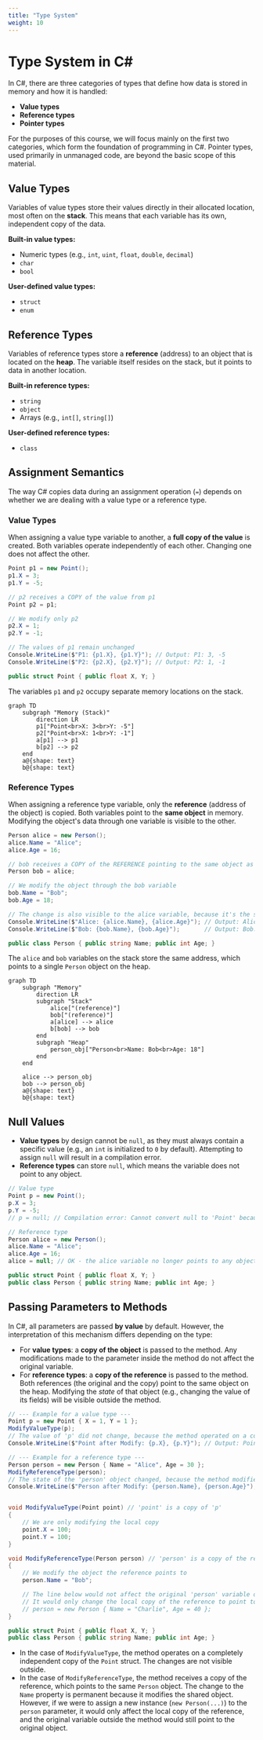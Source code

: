 ```yaml
---
title: "Type System"
weight: 10
---
```


# Type System in C#

In C#, there are three categories of types that define how data is stored in memory and how it is handled:
- **Value types**
- **Reference types**
- **Pointer types**

For the purposes of this course, we will focus mainly on the first two categories, which form the foundation of programming in C#. Pointer types, used primarily in unmanaged code, are beyond the basic scope of this material.

## Value Types

Variables of value types store their values directly in their allocated location, most often on the **stack**. This means that each variable has its own, independent copy of the data.

**Built-in value types:**
- Numeric types (e.g., `int`, `uint`, `float`, `double`, `decimal`)
- `char`
- `bool`

**User-defined value types:**
- `struct`
- `enum`

## Reference Types

Variables of reference types store a **reference** (address) to an object that is located on the **heap**. The variable itself resides on the stack, but it points to data in another location.

**Built-in reference types:**
- `string`
- `object`
- Arrays (e.g., `int[]`, `string[]`)

**User-defined reference types:**
- `class`

## Assignment Semantics

The way C# copies data during an assignment operation (`=`) depends on whether we are dealing with a value type or a reference type.

### Value Types

When assigning a value type variable to another, a **full copy of the value** is created. Both variables operate independently of each other. Changing one does not affect the other.

```csharp
Point p1 = new Point();
p1.X = 3;
p1.Y = -5;

// p2 receives a COPY of the value from p1
Point p2 = p1;

// We modify only p2
p2.X = 1;
p2.Y = -1;

// The values of p1 remain unchanged
Console.WriteLine($"P1: {p1.X}, {p1.Y}"); // Output: P1: 3, -5
Console.WriteLine($"P2: {p2.X}, {p2.Y}"); // Output: P2: 1, -1

public struct Point { public float X, Y; }
```

The variables `p1` and `p2` occupy separate memory locations on the stack.

```mermaid
graph TD
    subgraph "Memory (Stack)"
        direction LR
        p1["Point<br>X: 3<br>Y: -5"]
        p2["Point<br>X: 1<br>Y: -1"]
        a[p1] --> p1
        b[p2] --> p2
    end
    a@{shape: text}
    b@{shape: text}
```

### Reference Types

When assigning a reference type variable, only the **reference** (address of the object) is copied. Both variables point to the **same object** in memory. Modifying the object's data through one variable is visible to the other.

```csharp
Person alice = new Person();
alice.Name = "Alice";
alice.Age = 16;

// bob receives a COPY of the REFERENCE pointing to the same object as alice
Person bob = alice;

// We modify the object through the bob variable
bob.Name = "Bob";
bob.Age = 18;

// The change is also visible to the alice variable, because it's the same object
Console.WriteLine($"Alice: {alice.Name}, {alice.Age}"); // Output: Alice: Bob, 18
Console.WriteLine($"Bob: {bob.Name}, {bob.Age}");       // Output: Bob: Bob, 18

public class Person { public string Name; public int Age; }
```

The `alice` and `bob` variables on the stack store the same address, which points to a single `Person` object on the heap.

```mermaid
graph TD
    subgraph "Memory"
        direction LR
        subgraph "Stack"
            alice["(reference)"]
            bob["(reference)"]
            a[alice] --> alice
            b[bob] --> bob
        end
        subgraph "Heap"
            person_obj["Person<br>Name: Bob<br>Age: 18"]
        end
    end

    alice --> person_obj
    bob --> person_obj
    a@{shape: text}
    b@{shape: text}
```

## Null Values

- **Value types** by design cannot be `null`, as they must always contain a specific value (e.g., an `int` is initialized to `0` by default). Attempting to assign `null` will result in a compilation error.
- **Reference types** can store `null`, which means the variable does not point to any object.

```csharp
// Value type
Point p = new Point();
p.X = 3;
p.Y = -5;
// p = null; // Compilation error: Cannot convert null to 'Point' because it is a non-nullable value type

// Reference type
Person alice = new Person();
alice.Name = "Alice";
alice.Age = 16;
alice = null; // OK - the alice variable no longer points to any object

public struct Point { public float X, Y; }
public class Person { public string Name; public int Age; }
```

## Passing Parameters to Methods

In C#, all parameters are passed **by value** by default. However, the interpretation of this mechanism differs depending on the type:

- For **value types**: a **copy of the object** is passed to the method. Any modifications made to the parameter inside the method do not affect the original variable.
- For **reference types**: a **copy of the reference** is passed to the method. Both references (the original and the copy) point to the same object on the heap. Modifying the *state* of that object (e.g., changing the value of its fields) will be visible outside the method.

```csharp
// --- Example for a value type ---
Point p = new Point { X = 1, Y = 1 };
ModifyValueType(p);
// The value of 'p' did not change, because the method operated on a copy
Console.WriteLine($"Point after Modify: {p.X}, {p.Y}"); // Output: Point after Modify: 1, 1

// --- Example for a reference type ---
Person person = new Person { Name = "Alice", Age = 30 };
ModifyReferenceType(person);
// The state of the 'person' object changed, because the method modified the same object
Console.WriteLine($"Person after Modify: {person.Name}, {person.Age}"); // Output: Person after Modify: Bob, 30


void ModifyValueType(Point point) // 'point' is a copy of 'p'
{
    // We are only modifying the local copy
    point.X = 100;
    point.Y = 100;
}

void ModifyReferenceType(Person person) // 'person' is a copy of the reference
{
    // We modify the object the reference points to
    person.Name = "Bob";

    // The line below would not affect the original 'person' variable outside the method.
    // It would only change the local copy of the reference to point to a new object.
    // person = new Person { Name = "Charlie", Age = 40 };
}

public struct Point { public float X, Y; }
public class Person { public string Name; public int Age; }
```

- In the case of `ModifyValueType`, the method operates on a completely independent copy of the `Point` struct. The changes are not visible outside.
- In the case of `ModifyReferenceType`, the method receives a copy of the reference, which points to the same `Person` object. The change to the `Name` property is permanent because it modifies the shared object. However, if we were to assign a new instance (`new Person(...)`) to the `person` parameter, it would only affect the local copy of the reference, and the original variable outside the method would still point to the original object.
